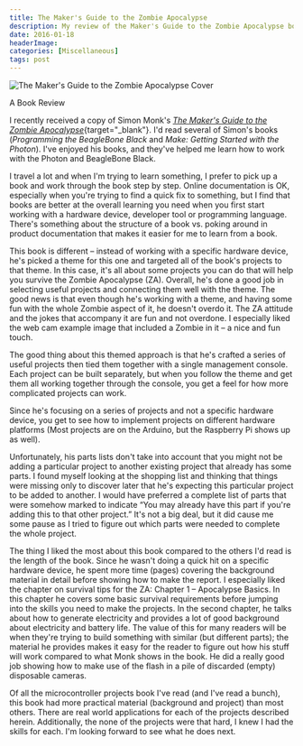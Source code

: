 ```yaml
---
title: The Maker's Guide to the Zombie Apocalypse
description: My review of the Maker's Guide to the Zombie Apocalypse book.
date: 2016-01-18
headerImage: 
categories: [Miscellaneous]
tags: post
---
```


![The Maker's Guide to the Zombie Apocalypse Cover](/images/2016/zombie-cover-160.png)

A Book Review

I recently received a copy of Simon Monk's [*The Maker's Guide to the Zombie Apocalypse*](https://shop.oreilly.com/product/9781593276676.do?sortby=publicationDate){target="_blank"}. I'd read several of Simon's books (*Programming the BeagleBone Black* and *Make: Getting Started with the Photon*). I've enjoyed his books, and they've helped me learn how to work with the Photon and BeagleBone Black.

I travel a lot and when I'm trying to learn something, I prefer to pick up a book and work through the book step by step. Online documentation is OK, especially when you're trying to find a quick fix to something, but I find that books are better at the overall learning you need when you first start working with a hardware device, developer tool or programming language. There's something about the structure of a book vs. poking around in product documentation that makes it easier for me to learn from a book.

This book is different – instead of working with a specific hardware device, he's picked a theme for this one and targeted all of the book's projects to that theme. In this case, it's all about some projects you can do that will help you survive the Zombie Apocalypse (ZA). Overall, he's done a good job in selecting useful projects and connecting them well with the theme. The good news is that even though he's working with a theme, and having some fun with the whole Zombie aspect of it, he doesn't overdo it. The ZA attitude and the jokes that accompany it are fun and not overdone. I especially liked the web cam example image that included a Zombie in it – a nice and fun touch.

The good thing about this themed approach is that he's crafted a series of useful projects then tied them together with a single management console. Each project can be built separately, but when you follow the theme and get them all working together through the console, you get a feel for how more complicated projects can work.

Since he's focusing on a series of projects and not a specific hardware device, you get to see how to implement projects on different hardware platforms (Most projects are on the Arduino, but the Raspberry Pi shows up as well).

Unfortunately, his parts lists don't take into account that you might not be adding a particular project to another existing project that already has some parts. I found myself looking at the shopping list and thinking that things were missing only to discover later that he's expecting this particular project to be added to another. I would have preferred a complete list of parts that were somehow marked to indicate “You may already have this part if you're adding this to that other project.” It's not a big deal, but it did cause me some pause as I tried to figure out which parts were needed to complete the whole project.

The thing I liked the most about this book compared to the others I'd read is the length of the book. Since he wasn't doing a quick hit on a specific hardware device, he spent more time (pages) covering the background material in detail before showing how to make the report. I especially liked the chapter on survival tips for the ZA: Chapter 1 – Apocalypse Basics. In this chapter he covers some basic survival requirements before jumping into the skills you need to make the projects. In the second chapter, he talks about how to generate electricity and provides a lot of good background about electricity and battery life. The value of this for many readers will be when they're trying to build something with similar (but different parts); the material he provides makes it easy for the reader to figure out how his stuff will work compared to what Monk shows in the book. He did a really good job showing how to make use of the flash in a pile of discarded (empty) disposable cameras.

Of all the microcontroller projects book I've read (and I've read a bunch), this book had more practical material (background and project) than most others. There are real world applications for each of the projects described herein. Additionally, the none of the projects were that hard, I knew I had the skills for each. I'm looking forward to see what he does next.